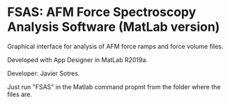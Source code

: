 # FSAS: AFM Force Spectroscopy Analysis Software (MatLab version)

Graphical interface for analysis of AFM force ramps and force volume files.

Developed with App Designer in MatLab R2019a.

Developer: Javier Sotres.

Just run "FSAS" in the Matlab command propmt from the folder where the files are.
